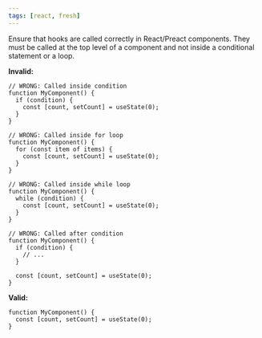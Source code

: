 ```yaml
---
tags: [react, fresh]
---
```


Ensure that hooks are called correctly in React/Preact components. They must be
called at the top level of a component and not inside a conditional statement or
a loop.

**Invalid:**

```tsx
// WRONG: Called inside condition
function MyComponent() {
  if (condition) {
    const [count, setCount] = useState(0);
  }
}

// WRONG: Called inside for loop
function MyComponent() {
  for (const item of items) {
    const [count, setCount] = useState(0);
  }
}

// WRONG: Called inside while loop
function MyComponent() {
  while (condition) {
    const [count, setCount] = useState(0);
  }
}

// WRONG: Called after condition
function MyComponent() {
  if (condition) {
    // ...
  }

  const [count, setCount] = useState(0);
}
```

**Valid:**

```tsx
function MyComponent() {
  const [count, setCount] = useState(0);
}
```
